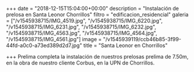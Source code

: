 +++
date = "2018-12-15T15:04:00+00:00"
description = "Instalación de prelosa en Santa Leonor Chorrillos"
filtro = "edificacion_residencial"
galeria = ["/v1545938715/IMG_4519.jpg", "/v1545938715/IMG_6220.jpg", "/v1545938715/IMG_6231.jpg", "/v1545938715/IMG_6232.jpg", "/v1545938715/IMG_4563.jpg", "/v1545938715/IMG_4564.jpg", "/v1545938715/IMG_4561.jpg"]
image = "/v1545939119/ccb46b85-3f99-44fd-a0c0-a73ed389d2d7.jpg"
title = "Santa Leonor en Chorrillos"

+++
Prelima completa la instalación de nuestros prelosas prelima de 7.50m, en la obra de nuestro cliente Corbus, en la UPN de Chorrillos.
